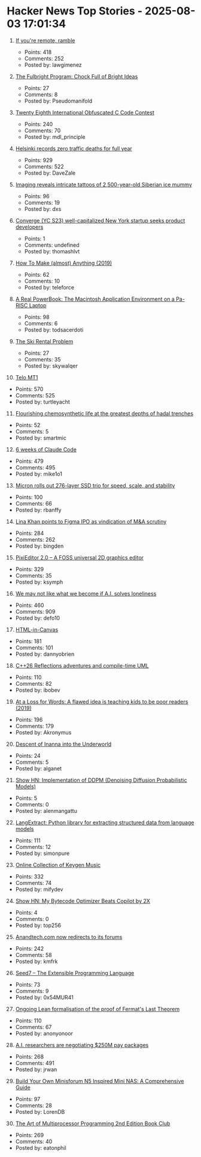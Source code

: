 # Hacker News Top Stories - 2025-08-03 17:01:34

1. [If you're remote, ramble](https://stephango.com/ramblings)
   - Points: 418
   - Comments: 252
   - Posted by: lawgimenez

2. [The Fulbright Program: Chock Full of Bright Ideas](https://bastian.rieck.me/blog/2025/fulbright/)
   - Points: 27
   - Comments: 8
   - Posted by: Pseudomanifold

3. [Twenty Eighth International Obfuscated C Code Contest](https://www.ioccc.org/2024/index.html)
   - Points: 240
   - Comments: 70
   - Posted by: mdl_principle

4. [Helsinki records zero traffic deaths for full year](https://www.helsinkitimes.fi/finland/finland-news/domestic/27539-helsinki-records-zero-traffic-deaths-for-full-year.html)
   - Points: 929
   - Comments: 522
   - Posted by: DaveZale

5. [Imaging reveals intricate tattoos of 2,500-year-old Siberian ice mummy](https://www.bbc.com/news/articles/c4gzx0zm68vo)
   - Points: 96
   - Comments: 19
   - Posted by: dxs

6. [Converge (YC S23) well-capitalized New York startup seeks product developers](https://www.runconverge.com/careers)
   - Points: 1
   - Comments: undefined
   - Posted by: thomashlvt

7. [How To Make (almost) Anything (2019)](https://fab.cba.mit.edu/classes/863.19/CBA/people/dsculley/index.html)
   - Points: 62
   - Comments: 10
   - Posted by: teleforce

8. [A Real PowerBook: The Macintosh Application Environment on a Pa-RISC Laptop](http://oldvcr.blogspot.com/2025/08/a-real-powerbook-macintosh-application.html)
   - Points: 98
   - Comments: 6
   - Posted by: todsacerdoti

9. [The Ski Rental Problem](https://lesves.github.io/articles/ski-rental/)
   - Points: 27
   - Comments: 35
   - Posted by: skywalqer

10. [Telo MT1](https://www.telotrucks.com/)
   - Points: 570
   - Comments: 525
   - Posted by: turtleyacht

11. [Flourishing chemosynthetic life at the greatest depths of hadal trenches](https://www.nature.com/articles/s41586-025-09317-z)
   - Points: 52
   - Comments: 5
   - Posted by: smartmic

12. [6 weeks of Claude Code](https://blog.puzzmo.com/posts/2025/07/30/six-weeks-of-claude-code/)
   - Points: 479
   - Comments: 495
   - Posted by: mike1o1

13. [Micron rolls out 276-layer SSD trio for speed, scale, and stability](https://blocksandfiles.com/2025/07/30/micron-three-276-layer-ssds/)
   - Points: 100
   - Comments: 66
   - Posted by: rbanffy

14. [Lina Khan points to Figma IPO as vindication of M&A scrutiny](https://techcrunch.com/2025/08/02/lina-khan-points-to-figma-ipo-as-vindication-for-ma-scrutiny/)
   - Points: 284
   - Comments: 262
   - Posted by: bingden

15. [PixiEditor 2.0 – A FOSS universal 2D graphics editor](https://pixieditor.net/blog/2025/07/30/20-release/)
   - Points: 329
   - Comments: 35
   - Posted by: ksymph

16. [We may not like what we become if A.I. solves loneliness](https://www.newyorker.com/magazine/2025/07/21/ai-is-about-to-solve-loneliness-thats-a-problem)
   - Points: 460
   - Comments: 909
   - Posted by: defo10

17. [HTML-in-Canvas](https://github.com/WICG/html-in-canvas)
   - Points: 181
   - Comments: 101
   - Posted by: dannyobrien

18. [C++26 Reflections adventures and compile-time UML](https://www.reachablecode.com/2025/07/31/c26-reflections-adventures-compile-time-uml/)
   - Points: 110
   - Comments: 82
   - Posted by: ibobev

19. [At a Loss for Words: A flawed idea is teaching kids to be poor readers (2019)](https://www.apmreports.org/episode/2019/08/22/whats-wrong-how-schools-teach-reading)
   - Points: 196
   - Comments: 179
   - Posted by: Akronymus

20. [Descent of Inanna into the Underworld](https://en.wikipedia.org/wiki/Descent_of_Inanna_into_the_Underworld)
   - Points: 24
   - Comments: 5
   - Posted by: alganet

21. [Show HN: Implementation of DDPM (Denoising Diffusion Probabilistic Models)](https://github.com/alenMangattu/DDPM-Denoising-Diffusion-Probabilistic-Models)
   - Points: 5
   - Comments: 0
   - Posted by: alenmangattu

22. [LangExtract: Python library for extracting structured data from language models](https://github.com/google/langextract)
   - Points: 111
   - Comments: 12
   - Posted by: simonpure

23. [Online Collection of Keygen Music](https://keygenmusic.tk)
   - Points: 332
   - Comments: 74
   - Posted by: mifydev

24. [Show HN: My Bytecode Optimizer Beats Copilot by 2X](https://deviantabstraction.com/2025/07/29/how-my-bytecode-optimizer-beats-copilot-by-2x/)
   - Points: 4
   - Comments: 0
   - Posted by: top256

25. [Anandtech.com now redirects to its forums](https://forums.anandtech.com/)
   - Points: 242
   - Comments: 58
   - Posted by: kmfrk

26. [Seed7 – The Extensible Programming Language](https://seed7.net)
   - Points: 73
   - Comments: 9
   - Posted by: 0x54MUR41

27. [Ongoing Lean formalisation of the proof of Fermat's Last Theorem](https://github.com/ImperialCollegeLondon/FLT)
   - Points: 110
   - Comments: 67
   - Posted by: anonyonoor

28. [A.I. researchers are negotiating $250M pay packages](https://www.nytimes.com/2025/07/31/technology/ai-researchers-nba-stars.html)
   - Points: 268
   - Comments: 491
   - Posted by: jrwan

29. [Build Your Own Minisforum N5 Inspired Mini NAS: A Comprehensive Guide](https://jackharvest.com/index.php/2025/07/27/build-your-own-minisforum-n5-inspired-mini-nas-a-comprehensive-guide/)
   - Points: 97
   - Comments: 28
   - Posted by: LorenDB

30. [The Art of Multiprocessor Programming 2nd Edition Book Club](https://eatonphil.com/2025-art-of-multiprocessor-programming.html)
   - Points: 269
   - Comments: 40
   - Posted by: eatonphil

